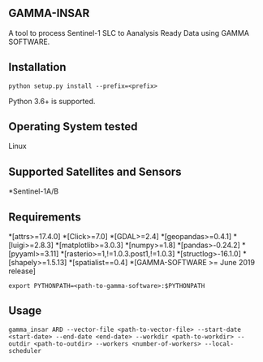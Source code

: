 ## GAMMA-INSAR

A tool to process Sentinel-1 SLC to Aanalysis Ready Data using GAMMA SOFTWARE.

## Installation

    python setup.py install --prefix=<prefix> 

Python 3.6+ is supported.

## Operating System tested
Linux

## Supported Satellites and Sensors
*Sentinel-1A/B

## Requirements
*[attrs>=17.4.0]
*[Click>=7.0]
*[GDAL>=2.4]
*[geopandas>=0.4.1]
*[luigi>=2.8.3]
*[matplotlib>=3.0.3]
*[numpy>=1.8]
*[pandas>-0.24.2]
*[pyyaml>=3.11]
*[rasterio>=1,!=1.0.3.post1,!=1.0.3]
*[structlog>-16.1.0]
*[shapely>=1.5.13]
*[spatialist==0.4]
*[GAMMA-SOFTWARE >= June 2019 release]

`export PYTHONPATH=<path-to-gamma-software>:$PYTHONPATH`

## Usage
`gamma_insar ARD --vector-file <path-to-vector-file> --start-date <start-date> --end-date <end-date> --workdir <path-to-workdir> --outdir <path-to-outdir> --workers <number-of-workers> --local-scheduler` 




